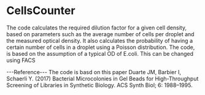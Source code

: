 # CellsCounter
The code calculates the required dilution factor for a given cell
density, based on parameters such as the average number of cells per
droplet and the measured optical density. It also calculates the
probability of having a certain number of cells in a droplet using a
Poisson distribution. The code, is based on the assumption of a typical
OD of E.coli. This can be changed using FACS

---Reference---
The code is basd on this paper
Duarte JM, Barbier I, Schaerli Y. (2017) Bacterial Microcolonies in Gel Beads
for High-Throughput Screening of Libraries in Synthetic Biology. ACS
Synth Biol; 6: 1988–1995.

